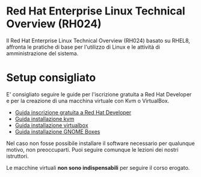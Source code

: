 # Red Hat Enterprise Linux Technical Overview (RH024)

Il Red Hat Enterprise Linux Technical Overview (RH024) basato su RHEL8, affronta le pratiche di base per l'utilizzo di Linux e le attività di amministrazione del sistema.

# Setup consigliato

E' consigliato seguire le guide per l'iscrizione gratuita a Red Hat Developer e per la creazione di una macchina virtuale con Kvm o VirtualBox.

- [Guida inscrizione gratuita a Red Hat Developer](guides/rhdev-subscribe/README.md)
- [Guida installazione kvm](guides/kvm-install/README.md)
- [Guida installazione virtualbox](guides/vbox-install/README.md)
- [Guida installazione GNOME Boxes](guides/boxes-install/README.md)

Nel caso non fosse possibile installare il software necessario per qualunque motivo, non preoccuparti. 
Puoi seguire comunque le lezioni dei nostri istruttori. 

Le macchine virtuali **non sono indispensabili** per seguire il corso erogato.
